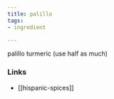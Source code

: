 ```yaml
---
title: palillo
tags:
- ingredient

---
```

palillo turmeric (use half as much)

### Links

* [[hispanic-spices]]
